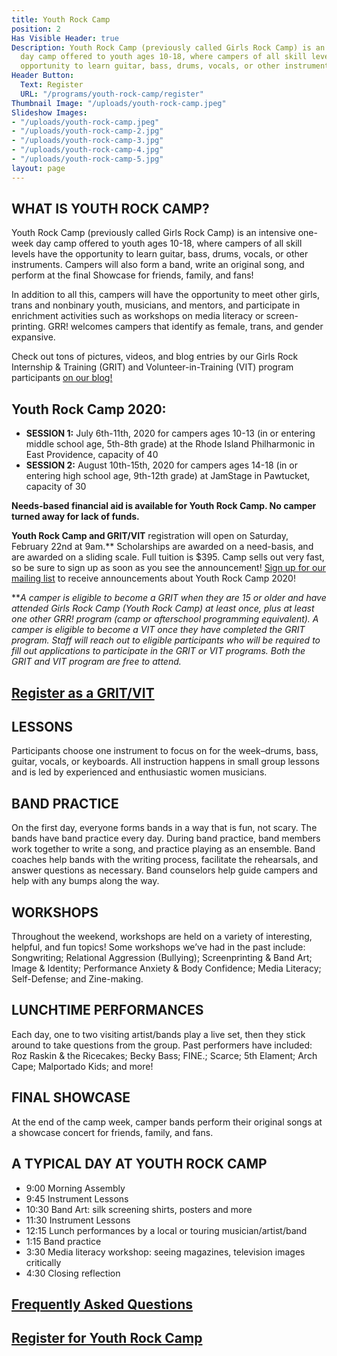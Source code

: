 ```yaml
---
title: Youth Rock Camp
position: 2
Has Visible Header: true
Description: Youth Rock Camp (previously called Girls Rock Camp) is an intensive one-week
  day camp offered to youth ages 10-18, where campers of all skill levels have the
  opportunity to learn guitar, bass, drums, vocals, or other instruments.
Header Button:
  Text: Register
  URL: "/programs/youth-rock-camp/register"
Thumbnail Image: "/uploads/youth-rock-camp.jpeg"
Slideshow Images:
- "/uploads/youth-rock-camp.jpeg"
- "/uploads/youth-rock-camp-2.jpg"
- "/uploads/youth-rock-camp-3.jpg"
- "/uploads/youth-rock-camp-4.jpg"
- "/uploads/youth-rock-camp-5.jpg"
layout: page
---
```


## WHAT IS YOUTH ROCK CAMP?
Youth Rock Camp (previously called Girls Rock Camp) is an intensive one-week day camp offered to youth ages 10-18, where campers of all skill levels have the opportunity to learn guitar, bass, drums, vocals, or other instruments. Campers will also form a band, write an original song, and perform at the final Showcase for friends, family, and fans!

In addition to all this, campers will have the opportunity to meet other girls, trans and nonbinary youth, musicians, and mentors, and participate in enrichment activities such as workshops on media literacy or screen-printing. GRR! welcomes campers that identify as female, trans, and gender expansive.

Check out tons of pictures, videos, and blog entries by our Girls Rock Internship & Training (GRIT) and Volunteer-in-Training (VIT) program participants [on our blog!](/news/)
 
## Youth Rock Camp 2020:

* **SESSION 1:** July 6th-11th, 2020 for campers ages 10-13 (in or entering middle school age, 5th-8th grade) at the Rhode Island Philharmonic in East Providence, capacity of 40
* **SESSION 2:** August 10th-15th, 2020 for campers ages 14-18 (in or entering high school age, 9th-12th grade) at JamStage in Pawtucket, capacity of 30
 
**Needs-based financial aid is available for Youth Rock Camp. No camper turned away for lack of funds.**

**Youth Rock Camp and GRIT/VIT** registration will open on Saturday, February 22nd at 9am.**  Scholarships are awarded on a need-basis, and are awarded on a sliding scale. Full tuition is $395. Camp sells out very fast, so be sure to sign up as soon as you see the announcement! [Sign up for our mailing list](/get-involved/subscribe) to receive announcements about Youth Rock Camp 2020!
 
***A camper is eligible to become a GRIT when they are 15 or older and have attended Girls Rock Camp (Youth Rock Camp) at least once, plus at least one other GRR! program (camp or afterschool programming equivalent). A camper is eligible to become a VIT once they have completed the GRIT program. Staff will reach out to eligible participants who will be required to fill out applications to participate in the GRIT or VIT programs. Both the GRIT and VIT program are free to attend.*

## [Register as a GRIT/VIT](/programs/youth-rock-camp/grit-application)

## LESSONS

Participants choose one instrument to focus on for the week–drums, bass, guitar, vocals, or keyboards. All instruction happens in small group lessons and is led by experienced and enthusiastic women musicians.

## BAND PRACTICE

On the first day, everyone forms bands in a way that is fun, not scary. The bands have band practice every day. During band practice, band members work together to write a song, and practice playing as an ensemble. Band coaches help bands with the writing process, facilitate the rehearsals, and answer questions as necessary. Band counselors help guide campers and help with any bumps along the way.

## WORKSHOPS

Throughout the weekend, workshops are held on a variety of interesting, helpful, and fun topics!  Some workshops we’ve had in the past include: Songwriting; Relational Aggression (Bullying); Screenprinting & Band Art; Image & Identity; Performance Anxiety & Body Confidence; Media Literacy; Self-Defense; and Zine-making.

## LUNCHTIME PERFORMANCES

Each day, one to two visiting artist/bands play a live set, then they stick around to take questions from the group. Past performers have included: Roz Raskin & the Ricecakes; Becky Bass; FINE.; Scarce; 5th Elament; Arch Cape; Malportado Kids; and more!

## FINAL SHOWCASE

At the end of the camp week, camper bands perform their original songs at a showcase concert for friends, family, and fans.

## A TYPICAL DAY AT YOUTH ROCK CAMP

* 9:00 Morning Assembly
* 9:45 Instrument Lessons
* 10:30 Band Art: silk screening shirts, posters and more
* 11:30 Instrument Lessons
* 12:15 Lunch performances by a local or touring musician/artist/band
* 1:15 Band practice
* 3:30 Media literacy workshop: seeing magazines, television images critically
* 4:30 Closing reflection

## [Frequently Asked Questions](/programs/youth-rock-camp/register.html#frequently-asked-questions)

## [Register for Youth Rock Camp](/programs/youth-rock-camp/register)